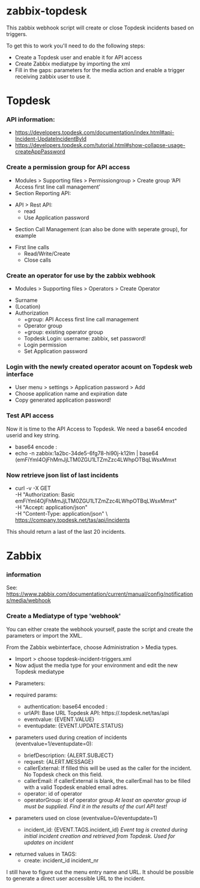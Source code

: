 # zabbix-topdesk
This zabbix webhook script will create or close Topdesk incidents based on triggers.

To get this to work you'll need to do the following steps:
* Create a Topdesk user and enable it for API access
* Create Zabbix mediatype by importing the xml
* Fill in the gaps: parameters for the media action and enable a trigger receiving zabbix user to use it.



# Topdesk
### API information:
- https://developers.topdesk.com/documentation/index.html#api-Incident-UpdateIncidentById
- https://developers.topdesk.com/tutorial.html#show-collapse-usage-createAppPassword

### Create a permission group for API access
* Modules > Supporting files > Permissiongroup > Create group ‘API Access first line call management’
* Section Reporting API:
- API > Rest API: 
  - read
  - Use Application password
* Section Call Management (can also be done with seperate group), for example
- First line calls
  - Read/Write/Create
  - Close calls
### Create an operator for use by the zabbix webhook
* Modules > Supporting files > Operators > Create Operator
- Surname
- (Location)
- Authorization
  - +group: API Access first line call management
  - Operator group
  - +group: existing operator group
  - Topdesk Login: username: zabbix, set password!
  - Login permission
  - Set Application password

### Login with the newly created operator acount on Topdesk web interface
* User menu > settings > Application password > Add
* Choose application name and expiration date
* Copy generated application password! 


### Test API access 
Now it is time to the API Access to Topdesk. We need a base64 encoded userid and key string. 
* base64 encode <userid>:<application key>
* echo -n zabbix:1a2bc-34de5-6fg78-hi90j-k12lm | base64
  (emFiYml4OjFhMmJjLTM0ZGU1LTZmZzc4LWhpOTBqLWsxMmxt

### Now retrieve json list of last incidents 
*  curl -v -X GET \
-H "Authorization: Basic emFiYml4OjFhMmJjLTM0ZGU1LTZmZzc4LWhpOTBqLWsxMmxt" \
-H "Accept: application/json" \
-H "Content-Type: application/json" \ 
https://company.topdesk.net/tas/api/incidents

This should return a last of the last 20 incidents.



# Zabbix
### information
See: https://www.zabbix.com/documentation/current/manual/config/notifications/media/webhook

### Create a Mediatype of type 'webhook'
You can either create the webhook yourself, paste the script and create the parameters or import the XML.


From the Zabbix webinterface, choose Administration > Media types.
- Import > choose topdesk-incident-triggers.xml
- Now adjust the media type for your environment and edit the new Topdesk mediatype
* Parameters:
- required params:
  - authentication: base64 encoded <user>:<appkey>
  - urlAPI: Base URL Topdesk API: https://<company>.topdesk.net/tas/api
  - eventvalue: {EVENT.VALUE}
  - eventupdate: {EVENT.UPDATE.STATUS}
- parameters used during creation of incidents (eventvalue=1/eventupdate=0):
  - briefDescription: {ALERT.SUBJECT}
  - request: {ALERT.MESSAGE}
  - callerExternal: If filled this will be used as the caller for the incident. No Topdesk check on this field.
  - callerEmail: if callerExternal is blank, the callerEmail has to be filled with a valid Topdesk enabled email adres.
  - operator: id of operator
  - operatorGroup: id of operator group
    *At least an operator group id must be supplied. Find it in the results of the curl API test!*
    
- parameters used on close (eventvalue=0/eventupdate=1)
  - incident_id: {EVENT.TAGS.incident_id}
    *Event tag is created during initial incident creation and retrieved from Topdesk. Used for updates on incident*

* returned values in TAGS:
  - create:
    incident_id
    incident_nr
    
I still have to figure out the menu entry name and URL. It should be possible to generate a direct user
accessible URL to the incident.  
    
